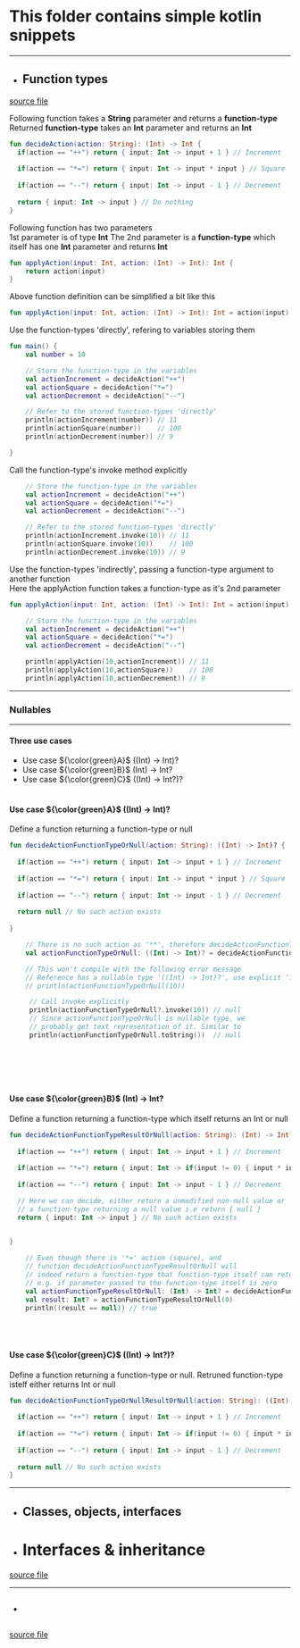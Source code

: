 # This folder contains simple kotlin snippets

---
+ ## Function types
[source file](function_types.kt)

Following function takes a **String** parameter and returns a **function-type**      
Returned **function-type** takes an **Int** parameter and returns an **Int**
```kotlin
fun decideAction(action: String): (Int) -> Int {
  if(action == "++") return { input: Int -> input + 1 } // Increment
  
  if(action == "*=") return { input: Int -> input * input } // Square
  
  if(action == "--") return { input: Int -> input - 1 } // Decrement
  
  return { input: Int -> input } // Do nothing
}
```   

Following function has two parameters   
1st parameter is of type **Int**
The 2nd parameter is a **function-type** which itself has one **Int** parameter and returns **Int**
```kotlin
fun applyAction(input: Int, action: (Int) -> Int): Int {   
    return action(input)
}
```   
Above function definition can be simplified a bit like this   
```kotlin
fun applyAction(input: Int, action: (Int) -> Int): Int = action(input)
```   

Use the function-types 'directly', refering to variables storing them
```kotlin
fun main() {
    val number = 10

    // Store the function-type in the variables
    val actionIncrement = decideAction("++")
    val actionSquare = decideAction("*=")
    val actionDecrement = decideAction("--")

    // Refer to the stored function-types 'directly'
    println(actionIncrement(number)) // 11
    println(actionSquare(number))    // 100
    println(actionDecrement(number)) // 9

}
```

Call the function-type's invoke method explicitly
```kotlin
    // Store the function-type in the variables
    val actionIncrement = decideAction("++")
    val actionSquare = decideAction("*=")
    val actionDecrement = decideAction("--")

    // Refer to the stored function-types 'directly'
    println(actionIncrement.invoke(10)) // 11
    println(actionSquare.invoke(10))    // 100
    println(actionDecrement.invoke(10)) // 9
```


Use the function-types 'indirectly', passing a function-type argument to another function   
Here the applyAction function takes a function-type as it's 2nd parameter
```kotlin
fun applyAction(input: Int, action: (Int) -> Int): Int = action(input)
```
```kotlin
    // Store the function-type in the variables
    val actionIncrement = decideAction("++")
    val actionSquare = decideAction("*=")
    val actionDecrement = decideAction("--")

    println(applyAction(10,actionIncrement)) // 11
    println(applyAction(10,actionSquare))    // 100
    println(applyAction(10,actionDecrement)) // 9

```

---
### Nullables  
---

#### Three use cases
+ Use case ${\color{green}A}$	 ((Int) -> Int)?
+ Use case ${\color{green}B}$  (Int) -> Int?
+ Use case ${\color{green}C}$  ((Int) -> Int?)?
<br><br> 

#### Use case ${\color{green}A}$	 ((Int) -> Int)?
Define a function returning a function-type or null

```kotlin
fun decideActionFunctionTypeOrNull(action: String): ((Int) -> Int)? {
    
  if(action == "++") return { input: Int -> input + 1 } // Increment
  
  if(action == "*=") return { input: Int -> input * input } // Square
  
  if(action == "--") return { input: Int -> input - 1 } // Decrement
  
  return null // No such action exists
  
}
```

```kotlin
    // There is no such action as '**', therefore decideActionFunctionTypeOrNull function will return null
    val actionFunctionTypeOrNull: ((Int) -> Int)? = decideActionFunctionTypeOrNull("**")

    // This won't compile with the following error message
    // Reference has a nullable type '((Int) -> Int)?', use explicit '?.invoke()' to make a function-like call instead
    // println(actionFunctionTypeOrNull(10))

     // Call invoke explicitly
     println(actionFunctionTypeOrNull?.invoke(10)) // null
     // Since actionFunctionTypeOrNull is nullable type, we
     // probably get text representation of it. Similar to
     println(actionFunctionTypeOrNull.toString())  // null
    
    
```
<br><br>

#### Use case ${\color{green}B}$  (Int) -> Int?
Define a function returning a function-type which itself returns an Int or null
```kotlin
fun decideActionFunctionTypeResultOrNull(action: String): (Int) -> Int? {
    
  if(action == "++") return { input: Int -> input + 1 } // Increment
  
  if(action == "*=") return { input: Int -> if(input != 0) { input * input } else { null } } // Square
  
  if(action == "--") return { input: Int -> input - 1 } // Decrement

  // Here we can decide, either return a unmodified non-null value or
  // a function-type returning a null value i.e return { null } 
  return { input: Int -> input } // No such action exists

  
}
```

```kotlin
    // Even though there is '*=' action (square), and
    // function decideActionFunctionTypeResultOrNull will
    // indeed return a function-type that function-type itself can return null
    // e.g. if parameter passed to the function-type itself is zero
    val actionFunctionTypeResultOrNull: (Int) -> Int? = decideActionFunctionTypeResultOrNull("*=")
    val result: Int? = actionFunctionTypeResultOrNull(0)
    println((result == null)) // true
```
<br><br>

#### Use case ${\color{green}C}$  ((Int) -> Int?)?
Define a function returning a function-type or null. Retruned function-type istelf either returns Int or null
```kotlin
fun decideActionFunctionTypeOrNullResultOrNull(action: String): ((Int) -> Int?)? {
    
  if(action == "++") return { input: Int -> input + 1 } // Increment
  
  if(action == "*=") return { input: Int -> if(input != 0) { input * input } else { null } } // Square
  
  if(action == "--") return { input: Int -> input - 1 } // Decrement
  
  return null // No such action exists
}
```

---
+ ## Classes, objects, interfaces
+ # Interfaces & inheritance 
[source file](interface_animal2.kt)

---
+ ## 
[source file](interface_animal2.kt)
    
    

